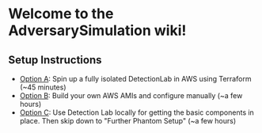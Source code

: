 # Welcome to the AdversarySimulation wiki!

## Setup Instructions

- [Option A](#option_a): Spin up a fully isolated DetectionLab in AWS using Terraform (~45 minutes)
- [Option B](#option_b): Build your own AWS AMIs and configure manually (~a few hours)
- [Option C](#option_c): Use Detection Lab locally for getting the basic components in place.  Then skip down to "Further Phantom Setup" (~a few hours)


